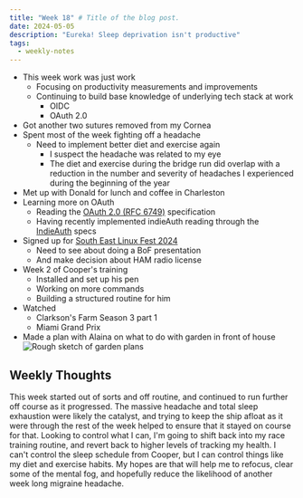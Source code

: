```yaml
---
title: "Week 18" # Title of the blog post.
date: 2024-05-05
description: "Eureka! Sleep deprivation isn't productive"
tags:
  - weekly-notes
---
```


* This week work was just work
  * Focusing on productivity measurements and improvements
  * Continuing to build base knowledge of underlying tech stack at work
    * OIDC
    * OAuth 2.0
* Got another two sutures removed from my Cornea
* Spent most of the week fighting off a headache
  * Need to implement better diet and exercise again
    * I suspect the headache was related to my eye
    * The diet and exercise during the bridge run did overlap with a reduction in the number and severity of headaches I experienced during the beginning of the year
* Met up with Donald for lunch and coffee in Charleston
* Learning more on OAuth
  * Reading the [OAuth 2.0 (RFC 6749)](https://datatracker.ietf.org/doc/html/rfc6749) specification
  * Having recently implemented indieAuth reading through the [IndieAuth](https://indieauth.spec.indieweb.org/#author-s-note) specs
* Signed up for [South East Linux Fest 2024](https://southeastlinuxfest.org/)
  * Need to see about doing a BoF presentation
  * And make decision about HAM radio license
* Week 2 of Cooper's training
  * Installed and set up his pen
  * Working on more commands 
  * Building a structured routine for him
* Watched
  * Clarkson's Farm Season 3 part 1
  * Miami Grand Prix
* Made a plan with Alaina on what to do with garden in front of house
![Rough sketch of garden plans](/images/notes/2024/garden-sketch.png)

## Weekly Thoughts

This week started out of sorts and off routine, and continued to run further off course as it progressed. The massive headache and total sleep exhaustion were likely the catalyst, and trying to keep the ship afloat as it were through the rest of the week helped to ensure that it stayed on course for that. Looking to control what I can, I'm going to shift back into my race training routine, and revert back to higher levels of tracking my health. I can't control the sleep schedule from Cooper, but I can control things like my diet and exercise habits. My hopes are that will help me to refocus, clear some of the mental fog, and hopefully reduce the likelihood of another week long migraine headache.
